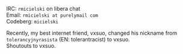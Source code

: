 IRC: `rmicielski` on libera chat  
Email: `rmicielski at purelymail com`  
Codeberg: `micielski`  
  
Recently, my best internet friend, vxsuo, changed his nickname from `tolerancyjnyrasista` (EN: tolerantracist) to
vxsuo.  
Shoutouts to vxsuo.
